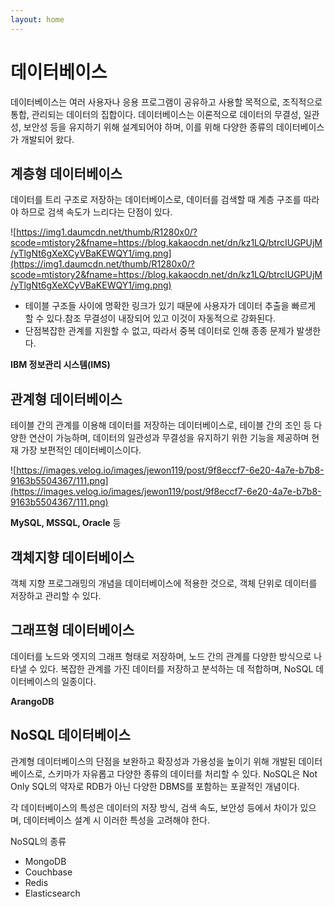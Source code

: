 ```yaml
---
layout: home
---
```


# 데이터베이스

데이터베이스는 여러 사용자나 응용 프로그램이 공유하고 사용할 목적으로, 조직적으로 통합, 관리되는 데이터의 집합이다. 데이터베이스는 이론적으로 데이터의 무결성, 일관성, 보안성 등을 유지하기 위해 설계되어야 하며, 이를 위해 다양한 종류의 데이터베이스가 개발되어 왔다.

## 계층형 데이터베이스

데이터를 트리 구조로 저장하는 데이터베이스로, 데이터를 검색할 때 계층 구조를 따라야 하므로 검색 속도가 느리다는 단점이 있다.

![https://img1.daumcdn.net/thumb/R1280x0/?scode=mtistory2&fname=https://blog.kakaocdn.net/dn/kz1LQ/btrcIUGPUjM/yTlgNt6gXeXCyVBaKEWQY1/img.png](https://img1.daumcdn.net/thumb/R1280x0/?scode=mtistory2&fname=https://blog.kakaocdn.net/dn/kz1LQ/btrcIUGPUjM/yTlgNt6gXeXCyVBaKEWQY1/img.png)

- 테이블 구조들 사이에 명확한 링크가 있기 때문에 사용자가 데이터 추출을 빠르게 할 수 있다.참조 무결성이 내장되어 있고 이것이 자동적으로 강화된다.
- 단점복잡한 관계를 지원할 수 없고, 따라서 중복 데이터로 인해 종종 문제가 발생한다.

**IBM 정보관리 시스템(IMS)**

## 관계형 데이터베이스

테이블 간의 관계를 이용해 데이터를 저장하는 데이터베이스로, 테이블 간의 조인 등 다양한 연산이 가능하며, 데이터의 일관성과 무결성을 유지하기 위한 기능을 제공하며 현재 가장 보편적인 데이터베이스이다.

![https://images.velog.io/images/jewon119/post/9f8eccf7-6e20-4a7e-b7b8-9163b5504367/111.png](https://images.velog.io/images/jewon119/post/9f8eccf7-6e20-4a7e-b7b8-9163b5504367/111.png)

**MySQL, MSSQL, Oracle** 등

## 객체지향 데이터베이스

객체 지향 프로그래밍의 개념을 데이터베이스에 적용한 것으로, 객체 단위로 데이터를 저장하고 관리할 수 있다.

## 그래프형 데이터베이스

데이터를 노드와 엣지의 그래프 형태로 저장하며, 노드 간의 관계를 다양한 방식으로 나타낼 수 있다. 복잡한 관계를 가진 데이터를 저장하고 분석하는 데 적합하며, NoSQL 데이터베이스의 일종이다.

**ArangoDB**

## NoSQL 데이터베이스

관계형 데이터베이스의 단점을 보완하고 확장성과 가용성을 높이기 위해 개발된 데이터베이스로, 스키마가 자유롭고 다양한 종류의 데이터를 처리할 수 있다. NoSQL은 Not Only SQL의 약자로 RDB가 아닌 다양한 DBMS를 포함하는 포괄적인 개념이다. 

각 데이터베이스의 특성은 데이터의 저장 방식, 검색 속도, 보안성 등에서 차이가 있으며, 데이터베이스 설계 시 이러한 특성을 고려해야 한다.

NoSQL의 종류

- MongoDB
- Couchbase
- Redis
- Elasticsearch